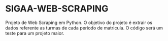 # SIGAA-WEB-SCRAPING
Projeto de Web Scraping em Python. O objetivo do projeto é extrair os dados referente as turmas de cada período de matricula. O código será um teste para um projeto maior.
